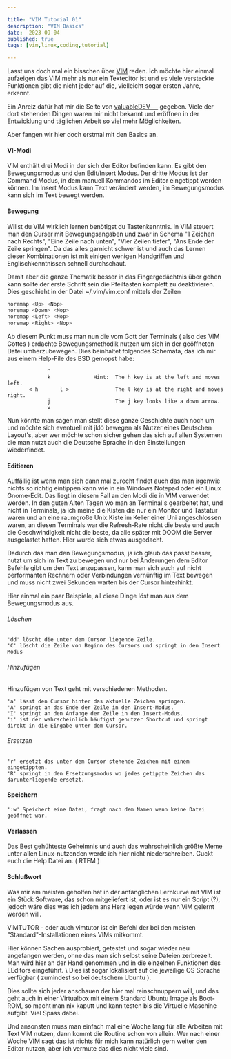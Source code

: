 ```yaml
---

title: "VIM Tutorial 01"
description: "VIM Basics"
date:  2023-09-04
published: true
tags: [vim,linux,coding,tutorial]

---
```


Lasst uns doch mal ein bisschen über [VIM](https://www.vim.org) reden. Ich möchte hier einmal aufzeigen das VIM mehr als nur ein Texteditor ist und es viele versteckte Funktionen gibt die nicht jeder auf die, vielleicht sogar ersten Jahre, erkennt.

<!--more-->

Ein Anreiz dafür hat mir die Seite von [valuableDEV___](https://thevaluable.dev/vim-advanced/) gegeben. Viele der dort stehenden Dingen waren mir nicht bekannt und eröffnen in der Entwicklung und täglichen Arbeit so viel mehr Möglichkeiten.

Aber fangen wir hier doch erstmal mit den Basics an.


#### VI-Modi

ViM enthält drei Modi in der sich der Editor befinden kann. Es gibt den Bewegungsmodus und den Edit/Insert Modus. Der dritte Modus ist der Command Modus, in dem manuell Kommandos im Editor eingetippt werden können.
Im Insert Modus kann Text verändert werden, im Bewegungsmodus kann sich im Text bewegt werden.

#### Bewegung

Willst du VIM wirklich lernen benötigst du Tastenkenntnis. 
In VIM steuert man den Curser mit Bewegungsangaben und zwar in Schema "1 Zeichen nach Rechts", "Eine Zeile nach unten", "Vier Zeilen tiefer", "Ans Ende der Zeile springen".
Da das alles garnicht schwer ist und auch das Lernen dieser Kombinationen ist mit einigen wenigen Handgriffen und Englischkenntnissen schnell durchschaut.

Damit aber die ganze Thematik besser in das Fingergedächtnis über gehen kann sollte der erste Schritt sein die Pfeiltasten komplett zu deaktivieren.
Dies geschieht in der Datei ~/.vim/vim.conf mittels der Zeilen

``` bash
noremap <Up> <Nop>
noremap <Down> <Nop>
noremap <Left> <Nop>
noremap <Right> <Nop>
```

Ab diesem Punkt muss man nun die vom Gott der Terminals ( also des VIM Gottes ) erdachte Bewegungsmethodik nutzen um sich in der geöffneten Datei umherzubewegen. Dies beinhaltet folgendes Schemata, das ich mir aus einem Help-File des BSD gemopst habe:

```
             ^
             k              Hint:  The h key is at the left and moves left.
       < h       l >               The l key is at the right and moves right.
             j                     The j key looks like a down arrow.
             v
```

Nun könnte man sagen man stellt diese ganze Geschichte auch noch um und möchte sich eventuell mit jklö bewegen als Nutzer eines Deutschen Layout's, aber wer möchte schon sicher gehen das sich auf allen Systemen die man nutzt auch die Deutsche Sprache in den Einstellungen wiederfindet.

#### Editieren

Auffällig ist wenn man sich dann mal zurecht findet auch das man irgenwie nichts so richtig eintippen kann wie in ein Windows Notepad oder ein Linux Gnome-Edit. Das liegt in diesem Fall an den Modi die in VIM verwendet werden.
In den guten Alten Tagen wo man an Terminal's gearbeitet hat, und nicht in Terminals, ja ich meine die Kisten die nur ein Monitor und Tastatur waren und an eine raumgroße Unix Kiste im Keller einer Uni angeschlossen waren, an diesen Terminals war die Refresh-Rate nicht die beste und auch die Geschwindigkeit nicht die beste, da alle später mit DOOM die Server ausgelastet hatten. Hier wurde sich etwas ausgedacht.

Dadurch das man den Bewegungsmodus, ja ich glaub das passt besser, nutzt um sich im Text zu bewegen und nur bei Änderungen dem Editor Befehle gibt um den Text anzupassen, kann man sich auch auf nicht performanten Rechnern oder Verbindungen vernünftig im Text bewegen und muss nicht zwei Sekunden warten bis der Cursor hinterhinkt.

Hier einmal ein paar Beispiele, all diese Dinge löst man aus dem Bewegungsmodus aus.

###### Löschen

	'dd' löscht die unter dem Cursor liegende Zeile.
	'C' löscht die Zeile von Beginn des Cursors und springt in den Insert Modus

###### Hinzufügen

Hinzufügen von Text geht mit verschiedenen Methoden.

	'a' lässt den Cursor hinter das aktuelle Zeichen springen.
	'A' springt an das Ende der Zeile in den Insert-Modus.
	'I' springt an den Anfange der Zeile in den Insert-Modus.
	'i' ist der wahrscheinlich häufigst genutzer Shortcut und springt direkt in die Eingabe unter dem Cursor.

###### Ersetzen

	'r' ersetzt das unter dem Cursor stehende Zeichen mit einem eingetippten.
	'R' springt in den Ersetzungsmodus wo jedes getippte Zeichen das darunterliegende ersetzt.

#### Speichern

	':w' Speichert eine Datei, fragt nach dem Namen wenn keine Datei geöffnet war.

#### Verlassen

Das Best gehühteste Geheimnis und auch das wahrscheinlich größte Meme unter allen Linux-nutzenden werde ich hier nicht niederschreiben.
Guckt euch die Help Datei an. ( RTFM )

#### Schlußwort

Was mir am meisten geholfen hat in der anfänglichen Lernkurve mit VIM ist ein Stück Software, das schon mitgeliefert ist, oder ist es nur ein Script (?), jedoch wäre dies was ich jedem ans Herz legen würde wenn ViM gelernt werden will.

ViMTUTOR - oder auch vimtutor ist ein Befehl der bei den meisten "Standard"-Installationen eines VIMs mitkommt.

Hier können Sachen ausprobiert, getestet und sogar wieder neu angefangen werden, ohne das man sich selbst seine Dateien zerbrezelt. Man wird hier an der Hand genommen und in die einzelnen Funktionen des EEditors eingeführt. \\
Dies ist sogar lokalisiert auf die jeweilige OS Sprache verfügbar ( zumindest so bei deutschem Ubuntu ).

Dies sollte sich jeder anschauen der hier mal reinschnuppern will, und das geht auch in einer Virtualbox mit einem Standard Ubuntu Image als Boot-ROM, so macht man nix kaputt und kann testen bis die Virtuelle Maschine aufgibt. Viel Spass dabei.

Und ansonsten muss man einfach mal eine Woche lang für alle Arbeiten mit Text ViM nutzen, dann kommt die Routine schon von allein. Wer nach einer Woche VIM sagt das ist nichts für mich kann natürlich gern weiter den Editor nutzen, aber ich vermute das dies nicht viele sind.
